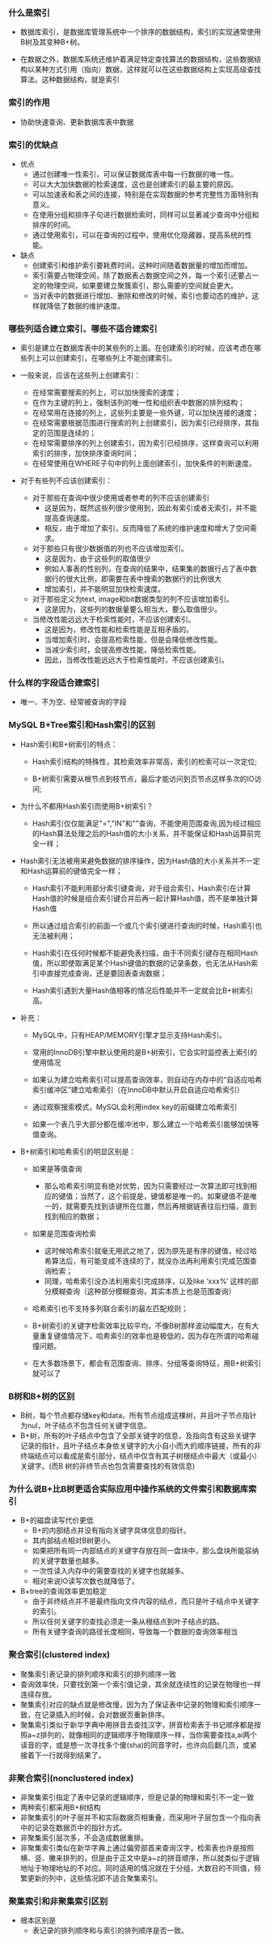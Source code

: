 ### 什么是索引

- 数据库索引，是数据库管理系统中一个排序的数据结构，索引的实现通常使用B树及其变种B+树。

- 在数据之外，数据库系统还维护着满足特定查找算法的数据结构，这些数据结构以某种方式引用（指向）数据，这样就可以在这些数据结构上实现高级查找算法。这种数据结构，就是索引

### 索引的作用

- 协助快速查询、更新数据库表中数据

### 索引的优缺点

- 优点
  - 通过创建唯一性索引，可以保证数据库表中每一行数据的唯一性。
  - 可以大大加快数据的检索速度，这也是创建索引的最主要的原因。
  - 可以加速表和表之间的连接，特别是在实现数据的参考完整性方面特别有意义。
  - 在使用分组和排序子句进行数据检索时，同样可以显著减少查询中分组和排序的时间。
  - 通过使用索引，可以在查询的过程中，使用优化隐藏器，提高系统的性能。
- 缺点
  - 创建索引和维护索引要耗费时间，这种时间随着数据量的增加而增加。
  - 索引需要占物理空间，除了数据表占数据空间之外，每一个索引还要占一定的物理空间，如果要建立聚簇索引，那么需要的空间就会更大。
  - 当对表中的数据进行增加、删除和修改的时候，索引也要动态的维护，这样就降低了数据的维护速度。

### 哪些列适合建立索引、哪些不适合建索引

- 索引是建立在数据库表中的某些列的上面。在创建索引的时候，应该考虑在哪些列上可以创建索引，在哪些列上不能创建索引。

- 一般来说，应该在这些列上创建索引：
  - 在经常需要搜索的列上，可以加快搜索的速度；
  - 在作为主键的列上，强制该列的唯一性和组织表中数据的排列结构；
  - 在经常用在连接的列上，这些列主要是一些外键，可以加快连接的速度；
  - 在经常需要根据范围进行搜索的列上创建索引，因为索引已经排序，其指定的范围是连续的；
  - 在经常需要排序的列上创建索引，因为索引已经排序，这样查询可以利用索引的排序，加快排序查询时间；
  - 在经常使用在WHERE子句中的列上面创建索引，加快条件的判断速度。

- 对于有些列不应该创建索引：
  - 对于那些在查询中很少使用或者参考的列不应该创建索引
    - 这是因为，既然这些列很少使用到，因此有索引或者无索引，并不能提高查询速度。
    - 相反，由于增加了索引，反而降低了系统的维护速度和增大了空间需求。
  - 对于那些只有很少数据值的列也不应该增加索引。
    - 这是因为，由于这些列的取值很少
    - 例如人事表的性别列，在查询的结果中，结果集的数据行占了表中数据行的很大比例，即需要在表中搜索的数据行的比例很大
    - 增加索引，并不能明显加快检索速度。
  - 对于那些定义为text, image和bit数据类型的列不应该增加索引。
    - 这是因为，这些列的数据量要么相当大，要么取值很少。
  - 当修改性能远远大于检索性能时，不应该创建索引。
    - 这是因为，修改性能和检索性能是互相矛盾的。
    - 当增加索引时，会提高检索性能，但是会降低修改性能。
    - 当减少索引时，会提高修改性能，降低检索性能。
    - 因此，当修改性能远远大于检索性能时，不应该创建索引。

### 什么样的字段适合建索引

- 唯一、不为空、经常被查询的字段

### MySQL B+Tree索引和Hash索引的区别

- Hash索引和B+树索引的特点：

  - Hash索引结构的特殊性，其检索效率非常高，索引的检索可以一次定位;

  - B+树索引需要从根节点到枝节点，最后才能访问到页节点这样多次的IO访问;

- 为什么不都用Hash索引而使用B+树索引？

  - Hash索引仅仅能满足"=","IN"和""查询，不能使用范围查询,因为经过相应的Hash算法处理之后的Hash值的大小关系，并不能保证和Hash运算前完全一样；

- Hash索引无法被用来避免数据的排序操作，因为Hash值的大小关系并不一定和Hash运算前的键值完全一样；

  - Hash索引不能利用部分索引键查询，对于组合索引，Hash索引在计算Hash值的时候是组合索引键合并后再一起计算Hash值，而不是单独计算Hash值
  - 所以通过组合索引的前面一个或几个索引键进行查询的时候，Hash索引也无法被利用；

  - Hash索引在任何时候都不能避免表扫描，由于不同索引键存在相同Hash值，所以即使取满足某个Hash键值的数据的记录条数，也无法从Hash索引中直接完成查询，还是要回表查询数据；

  - Hash索引遇到大量Hash值相等的情况后性能并不一定就会比B+树索引高。

- 补充：

  - MySQL中，只有HEAP/MEMORY引擎才显示支持Hash索引。

  - 常用的InnoDB引擎中默认使用的是B+树索引，它会实时监控表上索引的使用情况
  - 如果认为建立哈希索引可以提高查询效率，则自动在内存中的“自适应哈希索引缓冲区”建立哈希索引（在InnoDB中默认开启自适应哈希索引）
  - 通过观察搜索模式，MySQL会利用index key的前缀建立哈希索引
  - 如果一个表几乎大部分都在缓冲池中，那么建立一个哈希索引能够加快等值查询。

- B+树索引和哈希索引的明显区别是：

  - 如果是等值查询
    - 那么哈希索引明显有绝对优势，因为只需要经过一次算法即可找到相应的键值；当然了，这个前提是，键值都是唯一的。如果键值不是唯一的，就需要先找到该键所在位置，然后再根据链表往后扫描，直到找到相应的数据；

  - 如果是范围查询检索
    - 这时候哈希索引就毫无用武之地了，因为原先是有序的键值，经过哈希算法后，有可能变成不连续的了，就没办法再利用索引完成范围查询检索；
    - 同理，哈希索引没办法利用索引完成排序，以及like ‘xxx%’ 这样的部分模糊查询（这种部分模糊查询，其实本质上也是范围查询）

  - 哈希索引也不支持多列联合索引的最左匹配规则；

  - B+树索引的关键字检索效率比较平均，不像B树那样波动幅度大，在有大量重复键值情况下，哈希索引的效率也是极低的，因为存在所谓的哈希碰撞问题。

  - 在大多数场景下，都会有范围查询、排序、分组等查询特征，用B+树索引就可以了

### B树和B+树的区别

- B树，每个节点都存储key和data，所有节点组成这棵树，并且叶子节点指针为nul，叶子结点不包含任何关键字信息。
- B+树，所有的叶子结点中包含了全部关键字的信息，及指向含有这些关键字记录的指针，且叶子结点本身依关键字的大小自小而大的顺序链接，所有的非终端结点可以看成是索引部分，结点中仅含有其子树根结点中最大（或最小）关键字。(而B 树的非终节点也包含需要查找的有效信息)

### 为什么说B+比B树更适合实际应用中操作系统的文件索引和数据库索引

- B+的磁盘读写代价更低
  - B+的内部结点并没有指向关键字具体信息的指针。
  - 其内部结点相对B树更小。
  - 如果把所有同一内部结点的关键字存放在同一盘块中，那么盘块所能容纳的关键字数量也越多。
  - 一次性读入内存中的需要查找的关键字也就越多。
  - 相对来说IO读写次数也就降低了。
- B+tree的查询效率更加稳定
  - 由于非终结点并不是最终指向文件内容的结点，而只是叶子结点中关键字的索引。
  - 所以任何关键字的查找必须走一条从根结点到叶子结点的路。
  - 所有关键字查询的路径长度相同，导致每一个数据的查询效率相当

### 聚合索引(clustered index)

- 聚集索引表记录的排列顺序和索引的排列顺序一致
- 查询效率快，只要找到第一个索引值记录，其余就连续性的记录在物理也一样连续存放。
- 聚集索引对应的缺点就是修改慢，因为为了保证表中记录的物理和索引顺序一致，在记录插入的时候，会对数据页重新排序。
- 聚集索引类似于新华字典中用拼音去查找汉字，拼音检索表于书记顺序都是按照a~z排列的，就像相同的逻辑顺序于物理顺序一样，当你需要查找a,ai两个读音的字，或是想一次寻找多个傻(sha)的同音字时，也许向后翻几页，或紧接着下一行就得到结果了。

### 非聚合索引(nonclustered index)

- 非聚集索引指定了表中记录的逻辑顺序，但是记录的物理和索引不一定一致
- 两种索引都采用B+树结构
- 非聚集索引的叶子层并不和实际数据页相重叠，而采用叶子层包含一个指向表中的记录在数据页中的指针方式。
- 非聚集索引层次多，不会造成数据重排。
- 非聚集索引类似在新华字典上通过偏旁部首来查询汉字，检索表也许是按照横、竖、撇来排列的，但是由于正文中是a~z的拼音顺序，所以就类似于逻辑地址于物理地址的不对应。同时适用的情况就在于分组，大数目的不同值，频繁更新的列中，这些情况即不适合聚集索引。

### 聚集索引和非聚集索引区别

- 根本区别是
  - 表记录的排列顺序和与索引的排列顺序是否一致。